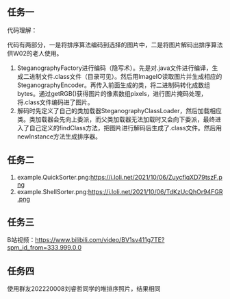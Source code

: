 
## 任务一
代码理解：

代码有两部分，一是将排序算法编码到选择的图片中，二是将图片解码出排序算法供W02的老人使用。
1. SteganographyFactory进行编码（隐写术）。先是对.java文件进行编译，生成二进制文件.class文件（目录可见）。然后用ImageIO读取图片并生成相应的SteganographyEncoder。再传入前面生成的类，将二进制码转化成数组bytes。通过getRGB()获得图片的像素数组pixels，进行图片掩码处理，将.class文件编码进了图片。
2. 解码时先定义了自己的类加载器SteganographyClassLoader，然后加载相应类。类加载器会先向上委派，而父类加载器无法加载时又会向下委派，最终进入了自己定义的findClass方法，把图片进行解码后生成了.class文件。然后用newInstance方法生成排序器。

## 任务二

1. example.QuickSorter.png:https://i.loli.net/2021/10/06/ZuycflqXD79tszF.png
2. example.ShellSorter.png:https://i.loli.net/2021/10/06/TdKzUcQhOr94FGR.png


## 任务三

B站视频：https://www.bilibili.com/video/BV1sv411g7TE?spm_id_from=333.999.0.0

## 任务四

使用群友202220008刘睿哲同学的堆排序照片，结果相同